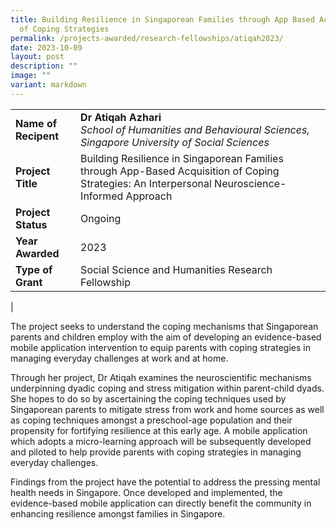 ```yaml
---
title: Building Resilience in Singaporean Families through App Based Acquisition
  of Coping Strategies
permalink: /projects-awarded/research-fellowships/atiqah2023/
date: 2023-10-09
layout: post
description: ""
image: ""
variant: markdown
---
```

|  |  |
|---|---|
| **Name of Recipent** | **Dr Atiqah Azhari**<br>_School of Humanities and Behavioural Sciences, Singapore University of Social Sciences_ |
| **Project Title** | Building Resilience in Singaporean Families through App-Based Acquisition of Coping Strategies: An Interpersonal Neuroscience-Informed Approach |
| **Project Status** | Ongoing |
| **Year Awarded** | 2023 |
| **Type of Grant** | Social Science and Humanities Research Fellowship |
|

The project seeks to understand the coping mechanisms that Singaporean parents and children employ with the aim of developing an evidence-based mobile application intervention to equip parents with coping strategies in managing everyday challenges at work and at home. 

Through her project, Dr Atiqah examines the neuroscientific mechanisms underpinning dyadic coping and stress mitigation within parent-child dyads. She hopes to do so by ascertaining the coping techniques used by Singaporean parents to mitigate stress from work and home sources as well as coping techniques amongst a preschool-age population and their propensity for fortifying resilience at this early age. A mobile application which adopts a micro-learning approach will be subsequently developed and piloted to help provide parents with coping strategies in managing everyday challenges. 

Findings from the project have the potential to address the pressing mental health needs in Singapore. Once developed and implemented, the evidence-based mobile application can directly benefit the community in enhancing resilience amongst families in Singapore.